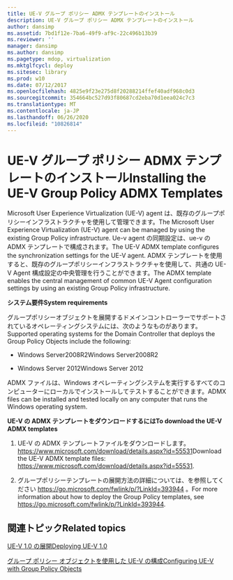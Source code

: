 ```yaml
---
title: UE-V グループ ポリシー ADMX テンプレートのインストール
description: UE-V グループ ポリシー ADMX テンプレートのインストール
author: dansimp
ms.assetid: 7bd1f12e-7ba6-49f9-af9c-22c496b13b39
ms.reviewer: ''
manager: dansimp
ms.author: dansimp
ms.pagetype: mdop, virtualization
ms.mktglfcycl: deploy
ms.sitesec: library
ms.prod: w10
ms.date: 07/12/2017
ms.openlocfilehash: 4825e9f23e275d8f20288214ffef40adf968c0d3
ms.sourcegitcommit: 354664bc527d93f80687cd2eba70d1eea024c7c3
ms.translationtype: MT
ms.contentlocale: ja-JP
ms.lasthandoff: 06/26/2020
ms.locfileid: "10826814"
---
```

# <span data-ttu-id="288e0-103">UE-V グループ ポリシー ADMX テンプレートのインストール</span><span class="sxs-lookup"><span data-stu-id="288e0-103">Installing the UE-V Group Policy ADMX Templates</span></span>


<span data-ttu-id="288e0-104">Microsoft User Experience Virtualization (UE-V) agent は、既存のグループポリシーインフラストラクチャを使用して管理できます。</span><span class="sxs-lookup"><span data-stu-id="288e0-104">The Microsoft User Experience Virtualization (UE-V) agent can be managed by using the existing Group Policy infrastructure.</span></span> <span data-ttu-id="288e0-105">Ue-v agent の同期設定は、ue-v の ADMX テンプレートで構成されます。</span><span class="sxs-lookup"><span data-stu-id="288e0-105">The UE-V ADMX template configures the synchronization settings for the UE-V agent.</span></span> <span data-ttu-id="288e0-106">ADMX テンプレートを使用すると、既存のグループポリシーインフラストラクチャを使用して、共通の UE-V Agent 構成設定の中央管理を行うことができます。</span><span class="sxs-lookup"><span data-stu-id="288e0-106">The ADMX template enables the central management of common UE-V Agent configuration settings by using an existing Group Policy infrastructure.</span></span>

**<span data-ttu-id="288e0-107">システム要件</span><span class="sxs-lookup"><span data-stu-id="288e0-107">System requirements</span></span>**

<span data-ttu-id="288e0-108">グループポリシーオブジェクトを展開するドメインコントローラーでサポートされているオペレーティングシステムには、次のようなものがあります。</span><span class="sxs-lookup"><span data-stu-id="288e0-108">Supported operating systems for the Domain Controller that deploys the Group Policy Objects include the following:</span></span>

-   <span data-ttu-id="288e0-109">Windows Server2008R2</span><span class="sxs-lookup"><span data-stu-id="288e0-109">Windows Server2008R2</span></span>

-   <span data-ttu-id="288e0-110">Windows Server 2012</span><span class="sxs-lookup"><span data-stu-id="288e0-110">Windows Server 2012</span></span>

<span data-ttu-id="288e0-111">ADMX ファイルは、Windows オペレーティングシステムを実行するすべてのコンピューターにローカルでインストールしてテストすることができます。</span><span class="sxs-lookup"><span data-stu-id="288e0-111">ADMX files can be installed and tested locally on any computer that runs the Windows operating system.</span></span>

**<span data-ttu-id="288e0-112">UE-V の ADMX テンプレートをダウンロードするには</span><span class="sxs-lookup"><span data-stu-id="288e0-112">To download the UE-V ADMX templates</span></span>**

1.  <span data-ttu-id="288e0-113">UE-V の ADMX テンプレートファイルをダウンロードします。 <https://www.microsoft.com/download/details.aspx?id=55531></span><span class="sxs-lookup"><span data-stu-id="288e0-113">Download the UE-V ADMX template files: <https://www.microsoft.com/download/details.aspx?id=55531>.</span></span>

2.  <span data-ttu-id="288e0-114">グループポリシーテンプレートの展開方法の詳細については、を参照してください <https://go.microsoft.com/fwlink/p/?LinkId=393944> 。</span><span class="sxs-lookup"><span data-stu-id="288e0-114">For more information about how to deploy the Group Policy templates, see <https://go.microsoft.com/fwlink/p/?LinkId=393944>.</span></span>

## <span data-ttu-id="288e0-115">関連トピック</span><span class="sxs-lookup"><span data-stu-id="288e0-115">Related topics</span></span>


[<span data-ttu-id="288e0-116">UE-V 1.0 の展開</span><span class="sxs-lookup"><span data-stu-id="288e0-116">Deploying UE-V 1.0</span></span>](deploying-ue-v-10.md)

[<span data-ttu-id="288e0-117">グループ ポリシー オブジェクトを使用した UE-V の構成</span><span class="sxs-lookup"><span data-stu-id="288e0-117">Configuring UE-V with Group Policy Objects</span></span>](configuring-ue-v-with-group-policy-objects.md)

 

 





